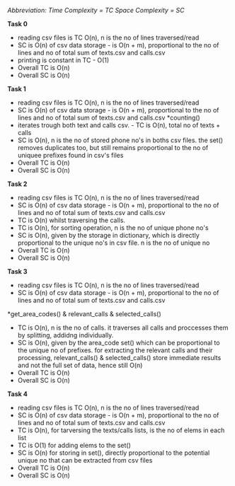 _Abbreviation:_
_Time Complexity = TC_
_Space Complexity = SC_

**Task 0**
- reading csv files is TC O(n), n is the no of lines traversed/read
- SC is O(n) of csv data storage - is O(n + m), proportional to the no of lines and no of total sum of texts.csv and calls.csv
- printing is constant in TC - O(1)
- Overall TC is O(n)
- Overall SC is O(n)



**Task 1**
- reading csv files is TC O(n), n is the no of lines traversed/read
- SC is O(n) of csv data storage - is O(n + m), proportional to the no of lines and no of total sum of texts.csv and calls.csv
*counting()
- iterates trough both text and calls csv. - TC is O(n), total no of texts + calls
- SC is O(n), n is the no of stored phone no's in boths csv files. the set() removes duplicates too, but still remains proportional to the no of uniquee prefixes found in csv's files
- Overall TC is O(n)
- Overall SC is O(n)


**Task 2**
- reading csv files is TC O(n), n is the no of lines traversed/read
- SC is O(n) of csv data storage - is O(n + m), proportional to the no of lines and no of total sum of texts.csv and calls.csv
- TC is O(n) whilst traversing the calls.
- TC is O(n), for sorting operation, n is the no of unique phone no's
- SC is O(n), given by the storage in dictionary, which is directly proportional to the unique no's in csv file. n is the no of unique no
- Overall TC is O(n)
- Overall SC is O(n)


**Task 3**
- reading csv files is TC O(n), n is the no of lines traversed/read
- SC is O(n) of csv data storage - is O(n + m), proportional to the no of lines and no of total sum of texts.csv and calls.csv

*get_area_codes() & relevant_calls & selected_calls()
- TC is O(n), n is the no of calls. it traverses all calls and proccesses them by splitting, addidng individually. 
- SC is O(n), given by the area_code set() which can be proportional to the unique no of prefixes. for extracting the relevant calls and their processing, relevant_calls() & selected_calls() store immediate results and not the full set of data, hence still O(n)
- Overall TC is O(n)
- Overall SC is O(n)


**Task 4**
- reading csv files is TC O(n), n is the no of lines traversed/read
- SC is O(n) of csv data storage - is O(n + m), proportional to the no of lines and no of total sum of texts.csv and calls.csv
- TC is O(n), for tarversing the texts/calls lists, is the no of elems in each list
- TC is O(1) for adding elems to the set()
- SC is O(n) for storing in set(), directly proportional to the potential unique no that can be extracted from csv files
- Overall TC is O(n)
- Overall SC is O(n)
